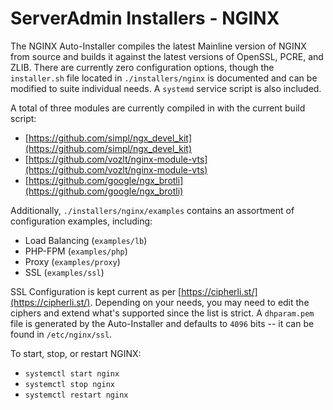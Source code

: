 # ServerAdmin Installers - NGINX

The NGINX Auto-Installer compiles the latest Mainline version of NGINX from source and builds it against the latest versions of OpenSSL, PCRE, and ZLIB. There are currently zero configuration options, though the `installer.sh` file located in `./installers/nginx` is documented and can be modified to suite individual needs. A `systemd` service script is also included.

A total of three modules are currently compiled in with the current build script:

- [https://github.com/simpl/ngx_devel_kit](https://github.com/simpl/ngx_devel_kit)
- [https://github.com/vozlt/nginx-module-vts](https://github.com/vozlt/nginx-module-vts)
- [https://github.com/google/ngx_brotli](https://github.com/google/ngx_brotli)

Additionally, `./installers/nginx/examples` contains an assortment of configuration examples, including:

- Load Balancing (`examples/lb`)
- PHP-FPM (`examples/php`)
- Proxy (`examples/proxy`)
- SSL (`examples/ssl`)

SSL Configuration is kept current as per [https://cipherli.st/](https://cipherli.st/). Depending on your needs, you may need to edit the ciphers and extend what's supported since the list is strict. A `dhparam.pem` file is generated by the Auto-Installer and defaults to `4096` bits -- it can be found in `/etc/nginx/ssl`.

To start, stop, or restart NGINX:

- `systemctl start nginx`
- `systemctl stop nginx`
- `systemctl restart nginx`